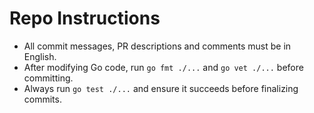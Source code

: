 # Repo Instructions

- All commit messages, PR descriptions and comments must be in English.
- After modifying Go code, run `go fmt ./...` and `go vet ./...` before committing.
- Always run `go test ./...` and ensure it succeeds before finalizing commits.

